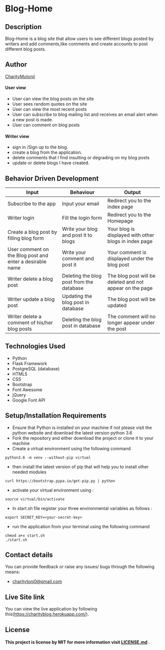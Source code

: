 # Blog-Home
## Description
Blog-Home is a blog site that allow users to see different blogs posted by writers and add comments,like comments and create accounts to post different blog posts.

## Author
[CharityMutonii](https://github.com/CharityMutonii)

####  User view
* User can view the blog posts on the site
* User sees random quotes on the site
* User can view the most recent posts
* User can subscribe to blog mailing list and receives an email alert when a new post is made.
* User can comment on blog posts

####  Writer view
* sign in /Sign up to the blog.
* create a blog from the application.
* delete comments that I find insulting or degrading on my blog posts
* update or delete blogs I have created.


## Behavior Driven Development

| Input                    | Behaviour                       | Output                                       |
| -------------------------| ------------------------------  | -------------------------------------------- |
| Subscribe to the app              | Input your email               | Redirect you to the index page               |
| Writer login                    | Fill the login form           | Redirect you to the Homepage                 |
| Create a blog post by filling blog form          | Write your blog and post it to blogs    | Your blog is displayed with other blogs in index page                     |
| User comment on the Blog post and enter a desirable name | Write your comment and post it | Your comment is displayed under the blog post   |
| Writer delete a blog post       | Deleting the blog post from the database    | The blog post will be deleted and not appear on the page                  |
| Writer update a blog post       | Updating the blog post in database    | The blog post will be updated                |
| Writer delete a comment of his/her blog posts       | Deleting the blog post in database    | The comment will no longer appear under the post                   |

## Technologies Used
* Python
* Flask Framework
* PostgreSQL (database)
* HTML5  
* CSS
* Bootstrap
* Font Awesome
* jQuery
* Google Font API


## Setup/Installation Requirements
* Ensure that Python is installed on your machine if not please visit the python website and download the latest version python 3.6
* Fork the repository and either download the project or clone it to your machine
* Create a virtual environment using the following command
```
python3.6 -m venv --without-pip virtual
```
* then install the latest version of pip that will help you to install other needed modules
```
curl https://bootstrap.pypa.io/get-pip.py | python
```
* activate your virtual environment using :
```
source virtual/bin/activate
```
* In start.sh file register your three environmental variables as follows :
```
export SECRET_KEY=<your-secret-key>
```

* run the application from your terminal using the following command
```
chmod a+x start.sh
./start.sh
```


## Contact details
You can provide feedback or raise any issues/ bugs through the following means:
* charitytoni0@gmail.com

## Live Site link
You can view the live application by following this(https://charityblog.herokuapp.com/).

## License
#### This project is license  by MIT for more information visit [LICENSE.md](LICENSE.md) .
